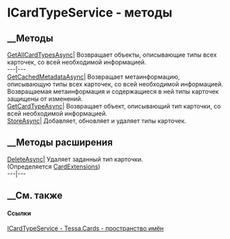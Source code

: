# ICardTypeService - методы
##  __Методы
[GetAllCardTypesAsync](M_Tessa_Cards_ICardTypeService_GetAllCardTypesAsync.htm)|
Возвращает объекты, описывающие типы всех карточек, со всей необходимой
информацией.  
---|---  
[GetCachedMetadataAsync](M_Tessa_Cards_ICardTypeService_GetCachedMetadataAsync.htm)|
Возвращает метаинформацию, описывающую типы всех карточек, со всей необходимой
информацией. Возвращаемая метаинформация и содержащиеся в ней типы карточек
защищены от изменений.  
[GetCardTypeAsync](M_Tessa_Cards_ICardTypeService_GetCardTypeAsync.htm)|
Возвращает объект, описывающий тип карточки, со всей необходимой информацией.  
[StoreAsync](M_Tessa_Cards_ICardTypeService_StoreAsync.htm)| Добавляет,
обновляет и удаляет типы карточек.  
##  __Методы расширения
[DeleteAsync](M_Tessa_Cards_CardExtensions_DeleteAsync_2.htm)|  Удаляет
заданный тип карточки.  
(Определяется [CardExtensions](T_Tessa_Cards_CardExtensions.htm))  
---|---  
##  __См. также
#### Ссылки
[ICardTypeService - ](T_Tessa_Cards_ICardTypeService.htm)
[Tessa.Cards - пространство имён](N_Tessa_Cards.htm)

